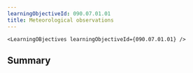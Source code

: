 ```yaml
---
learningObjectiveId: 090.07.01.01
title: Meteorological observations
---
```


```tsx eval
<LearningOBjectives learningObjectiveId={090.07.01.01} />
```

## Summary
